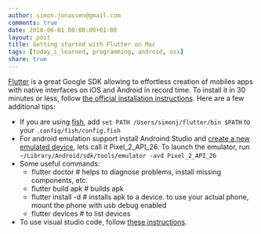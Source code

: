 ```yaml
---
author: simon.jonassen@gmail.com
comments: true
date: 2018-06-01 00:00:00+01:00
layout: post
title: Getting started with Flutter on Mac
tags: [today_i_learned, programming, android, osx]
share: true
---
```


[Flutter](https://flutter.io/) is a great Google SDK allowing to effortless creation of mobiles apps with native interfaces
on iOS and Android in record time. To install it in 30 minutes or less, follow [the official installation instructions](https://flutter.io/get-started/install/). Here are a few additional tips:

* If you are using [fish](https://fishshell.com/), add `set PATH /Users/simonj/flutter/bin $PATH` to your `.config/fish/config.fish`
* For android emulation support install Androind Studio and [create a new emulated device](https://developer.android.com/studio/run/managing-avds), lets call it Pixel_2_API_26. To launch the emulator, run `~/Library/Android/sdk/tools/emulator -avd Pixel_2_API_26`
* Some useful commands:
  * flutter doctor # helps to diagnose problems, install missing components, etc.
  * flutter build apk # builds apk
  * flutter install -d <deviceid> # installs apk to a device. to use your actual phone, mount the phone with usb debug enabled
  * flutter devices # to list devices
* To use visual studio code, follow [these instructions](https://www.youtube.com/watch?v=hhP1tE-IHos).
